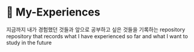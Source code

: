 # 🧐 My-Experiences

지금까지 내가 경험했던 것들과 앞으로 공부하고 싶은 것들을 기록하는 repository  
repository that records what I have experienced so far and what I want to study in the future
